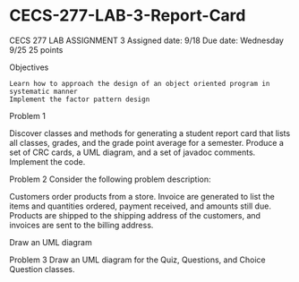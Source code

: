 # CECS-277-LAB-3-Report-Card
CECS 277
LAB ASSIGNMENT 3
Assigned date: 9/18
Due date: Wednesday 9/25
25 points

Objectives

    Learn how to approach the design of an object oriented program in systematic manner
    Implement the factor pattern design

Problem 1

Discover classes and methods for generating a student report card that lists all classes, grades, and the grade point average for a semester. Produce a set of CRC cards, a UML diagram, and a set of javadoc comments. Implement the code.

Problem 2 Consider the following problem description:

Customers order products from a store. Invoice are generated to list the items and quantities ordered, payment received, and amounts still due. Products are shipped to the shipping address of the customers, and invoices are sent to the billing address.

Draw an UML diagram

Problem 3  Draw an UML diagram for the Quiz, Questions, and Choice Question classes.
